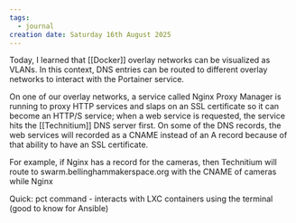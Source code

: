 ```yaml
---
tags:
  - journal
creation date: Saturday 16th August 2025
---
```

Today, I learned that [[Docker]] overlay networks can be visualized as VLANs. In this context, DNS entries can be routed to different overlay networks to interact with the Portainer service. 

On one of our overlay networks, a service called Nginx Proxy Manager is running to proxy HTTP services and slaps on an SSL certificate so it can become an HTTP/S service; when a web service is requested, the service hits the [[Technitium]] DNS server first. On some of the DNS records, the web services will recorded as a CNAME instead of an A record because of that ability to have an SSL certificate. 

For example, if Nginx has a record for the cameras, then Technitium will route to swarm.bellinghammakerspace.org with the CNAME of cameras while Nginx

Quick:
pct command - interacts with LXC containers using the terminal (good to know for Ansible) 